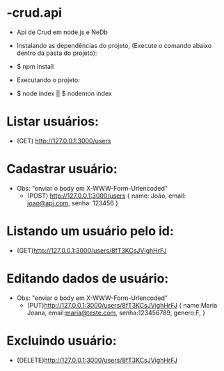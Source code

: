 # -crud.api
* Api de Crud em node.js e NeDb

* Instalando as dependências do projeto, (Execute o comando abaixo dentro da pasta do projeto):
 - $ npm install

* Executando o projeto:
 - $ node index || $ nodemon index

# Listar usuários:
 - (GET) http://127.0.0.1:3000/users

# Cadastrar usuário:
 * Obs: "enviar o body em X-WWW-Form-Urlencoded"
	- (POST) http://127.0.0.1:3000/users
		{
			name: João,
			email: joao@api.com,
			senha: 123456
		}

# Listando um usuário pelo id:
- (GET)http://127.0.0.1:3000/users/8fT3KCsJVighHrFJ

# Editando dados de usuário:
 * Obs: "enviar o body em X-WWW-Form-Urlencoded"
	- (PUT)http://127.0.0.1:3000/users/8fT3KCsJVighHrFJ
	{
		name:Maria Joana,
		email:maria@teste.com,
		senha:123456789,
		genero:F,
	}

# Excluindo usuário:
- (DELETE)http://127.0.0.1:3000/users/8fT3KCsJVighHrFJ